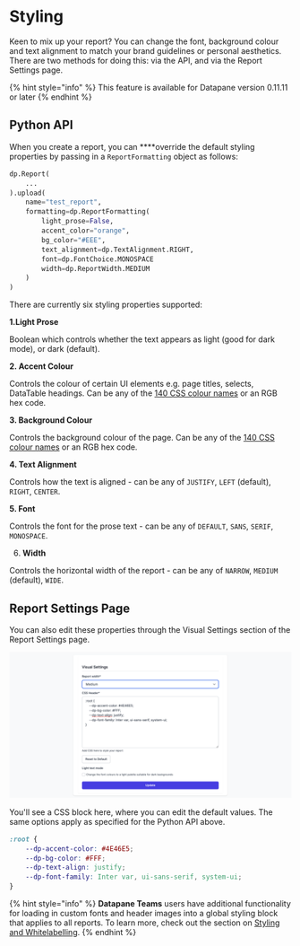 # Styling

Keen to mix up your report? You can change the font, background colour and text alignment to match your brand guidelines or personal aesthetics. There are two methods for doing this: via the API, and via the Report Settings page. 

{% hint style="info" %}
This feature is available for Datapane version 0.11.11 or later
{% endhint %}

## Python API

When you create a report, you can ****override the default styling properties by passing in a `ReportFormatting` object as follows: 

```python
dp.Report(
    ...
).upload(
    name="test_report",
    formatting=dp.ReportFormatting(
        light_prose=False, 
        accent_color="orange", 
        bg_color="#EEE", 
        text_alignment=dp.TextAlignment.RIGHT,
        font=dp.FontChoice.MONOSPACE
        width=dp.ReportWidth.MEDIUM
    )
)
```

There are currently six styling properties supported: 

**1.Light Prose**

Boolean which controls whether the text appears as light \(good for dark mode\), or dark \(default\). 

**2. Accent Colour**

Controls the colour of certain UI elements e.g. page titles, selects, DataTable headings. Can be any of the [140 CSS colour names](https://htmlcolorcodes.com/color-names/) or an RGB hex code.  

**3. Background Colour**

Controls the background colour of the page.  Can be any of the [140 CSS colour names](https://htmlcolorcodes.com/color-names/) or an RGB hex code.  

**4. Text Alignment**

Controls how the text is aligned - can be any of `JUSTIFY`, `LEFT` \(default\),   `RIGHT`, `CENTER`. 

**5. Font**

Controls the font for the prose text - can be any of `DEFAULT`, `SANS`, `SERIF`, `MONOSPACE`. 

6. **Width** 

Controls the horizontal width of the report - can be any of `NARROW`, `MEDIUM` \(default\), `WIDE`. 

## Report Settings Page

You can also edit these properties through the Visual Settings section of the Report Settings page. 

![](../../.gitbook/assets/screenshot-2021-07-26-at-11.28.53.png)

You'll see a CSS block here, where you can edit the default values. The same options apply as specified for the Python API above. 

```css
:root {
    --dp-accent-color: #4E46E5;
    --dp-bg-color: #FFF;
    --dp-text-align: justify;
    --dp-font-family: Inter var, ui-sans-serif, system-ui;
}
```

{% hint style="info" %}
**Datapane Teams** users have additional functionality for loading in custom fonts and header images into a global styling block that applies to all reports. To learn more, check out the section on [Styling and Whitelabelling](../../datapane-teams/styling.md). 
{% endhint %}

